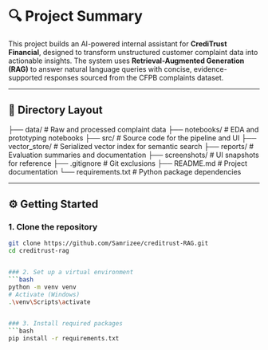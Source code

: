 # 🔍 Project Summary

This project builds an AI-powered internal assistant for **CrediTrust Financial**, designed to transform unstructured customer complaint data into actionable insights. The system uses **Retrieval-Augmented Generation (RAG)** to answer natural language queries with concise, evidence-supported responses sourced from the CFPB complaints dataset.

---

## 📁 Directory Layout

├── data/ # Raw and processed complaint data
├── notebooks/ # EDA and prototyping notebooks
├── src/ # Source code for the pipeline and UI
├── vector_store/ # Serialized vector index for semantic search
├── reports/ # Evaluation summaries and documentation
├── screenshots/ # UI snapshots for reference
├── .gitignore # Git exclusions
├── README.md # Project documentation
└── requirements.txt # Python package dependencies

---

## ⚙️ Getting Started

### 1. Clone the repository
```bash
git clone https://github.com/Samrizee/creditrust-RAG.git
cd creditrust-rag


### 2. Set up a virtual environment
```bash
python -m venv venv
# Activate (Windows)
.\venv\Scripts\activate

 
### 3. Install required packages
```bash
pip install -r requirements.txt

